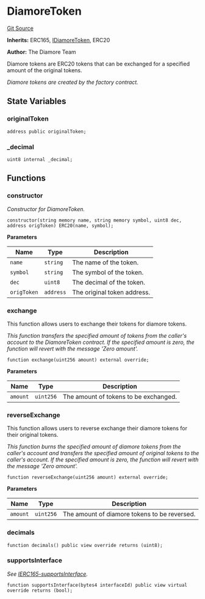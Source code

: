 # DiamoreToken
[Git Source](https://github.com/DiamoreMarket/smart_contracts_sol/blob/1a7495662ef29cdbb3e771f245da1f2d67f4e41e/contracts/DiamoreToken.sol)

**Inherits:**
ERC165, [IDiamoreToken](/contracts/interfaces/IDiamoreToken.sol/interface.IDiamoreToken.md), ERC20

**Author:**
The Diamore Team

Diamore tokens are ERC20 tokens that can be exchanged for a specified amount of the original tokens.

*Diamore tokens are created by the factory contract.*


## State Variables
### originalToken

```solidity
address public originalToken;
```


### _decimal

```solidity
uint8 internal _decimal;
```


## Functions
### constructor

*Constructor for DiamoreToken.*


```solidity
constructor(string memory name, string memory symbol, uint8 dec, address origToken) ERC20(name, symbol);
```
**Parameters**

|Name|Type|Description|
|----|----|-----------|
|`name`|`string`|The name of the token.|
|`symbol`|`string`|The symbol of the token.|
|`dec`|`uint8`|The decimal of the token.|
|`origToken`|`address`|The original token address.|


### exchange

This function allows users to exchange their tokens for diamore tokens.

*This function transfers the specified amount of tokens from the caller's account to the DiamoreToken contract.
If the specified amount is zero, the function will revert with the message 'Zero amount'.*


```solidity
function exchange(uint256 amount) external override;
```
**Parameters**

|Name|Type|Description|
|----|----|-----------|
|`amount`|`uint256`|The amount of tokens to be exchanged.|


### reverseExchange

This function allows users to reverse exchange their diamore tokens for their original tokens.

*This function burns the specified amount of diamore tokens from the caller's account
and transfers the specified amount of original tokens to the caller's account.
If the specified amount is zero, the function will revert with the message 'Zero amount'.*


```solidity
function reverseExchange(uint256 amount) external override;
```
**Parameters**

|Name|Type|Description|
|----|----|-----------|
|`amount`|`uint256`|The amount of diamore tokens to be reversed.|


### decimals


```solidity
function decimals() public view override returns (uint8);
```

### supportsInterface

*See [IERC165-supportsInterface](/contracts/DiamoreETHToken.sol/contract.DiamoreETHToken.md#supportsinterface).*


```solidity
function supportsInterface(bytes4 interfaceId) public view virtual override returns (bool);
```

